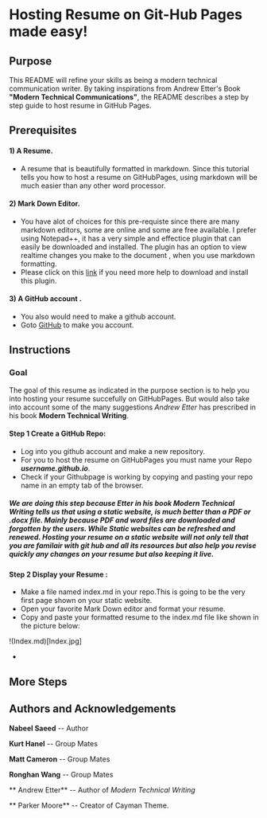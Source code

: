 # Hosting Resume on Git-Hub Pages made easy!

## Purpose

This README will refine your skills as being a modern technical communication writer. By taking inspirations from Andrew Etter's Book **"Modern Technical Communications"**, the README describes a step by step guide to host resume in GitHub Pages.

## Prerequisites

#### 1) A Resume.
- A resume that is beautifully formatted in markdown. Since this tutorial tells you how to host a resume on GitHubPages, using markdown will be much easier than any other word processor.

#### 2) Mark Down Editor.
- You have alot of choices for this pre-requiste since there are many markdown editors, some are online and some are free available. I prefer using Notepad++, it has a very simple and effectice plugin that can easily be downloaded and installed. The plugin has an option to view realtime changes you make to the document , when you use markdown formatting.
- Please click on this [link](#more-steps) if you need more help to download and install this plugin.

#### 3) A GitHub account .
- You also would need to make a github account. 
- Goto [GitHub](www.github.com) to make you account.


## Instructions

### Goal

The goal of this resume as indicated in the purpose section is to help you into hosting your resume succefully on GitHubPages. But would also take into account some of the many suggestions _Andrew Etter_ has prescribed in his book **Modern Technical Writing**.

#### Step 1 Create a GitHub Repo:
- Log into you github account and make a new repository.
- For you to host the resume on GitHubPages you must name your Repo _**username.github.io**_.
- Check if your Githubpage is working by copying and pasting your repo name in an empty tab of the browser.

##### We are doing this step because Etter in his book _Modern Technical Writing_ tells us that using a static website, is much better than a PDF or .docx file. Mainly because PDF and word files are downloaded and forgotten by the users. While Static websites can be refreshed and renewed. Hosting your resume on a static website will not only tell that you are familair with git hub and all its resources but also help you revise quickly any changes on your resume but also keeping it live.

#### Step 2 Display your Resume :
- Make a file named index.md in your repo.This is going to be the very first page shown on your static website.
- Open your favorite Mark Down editor and format your resume.
- Copy and paste your formatted resume to the index.md file like shown in the picture below:

!(Index.md)[Index.jpg]

- 

## More Steps




## Authors and Acknowledgements

**Nabeel Saeed** -- Author

**Kurt Hanel** -- Group Mates

**Matt Cameron** -- Group Mates

**Ronghan Wang** -- Group Mates

** Andrew Etter** -- Author of *Modern Technical Writing*

** Parker Moore** -- Creator of Cayman Theme.


